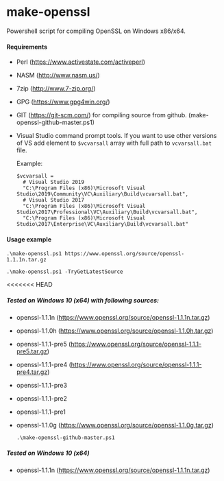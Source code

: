 # make-openssl
Powershell script for compiling OpenSSL on Windows x86/x64.

#### Requirements
- Perl (https://www.activestate.com/activeperl)
- NASM (http://www.nasm.us/)
- 7zip (http://www.7-zip.org/)
- GPG (https://www.gpg4win.org/)
- GIT (https://git-scm.com/) for compiling source from github. (make-openssl-github-master.ps1)  

- Visual Studio command prompt tools.
  If you want to use other versions of VS add element to `$vcvarsall` array with full path to `vcvarsall.bat` file.

  Example:
  ```
  $vcvarsall =
    # Visual Studio 2019
    "C:\Program Files (x86)\Microsoft Visual Studio\2019\Community\VC\Auxiliary\Build\vcvarsall.bat",
    # Visual Studio 2017
    "C:\Program Files (x86)\Microsoft Visual Studio\2017\Professional\VC\Auxiliary\Build\vcvarsall.bat",
    "C:\Program Files (x86)\Microsoft Visual Studio\2017\Enterprise\VC\Auxiliary\Build\vcvarsall.bat"
  ```      

#### Usage example
  `.\make-openssl.ps1 https://www.openssl.org/source/openssl-1.1.1n.tar.gz`

  `.\make-openssl.ps1 -TryGetLatestSource`

<<<<<<< HEAD
##### Tested on Windows 10 (x64) with following sources:
- openssl-1.1.1n (https://www.openssl.org/source/openssl-1.1.1n.tar.gz)
- openssl-1.1.0h (https://www.openssl.org/source/openssl-1.1.0h.tar.gz)
- openssl-1.1.1-pre5 (https://www.openssl.org/source/openssl-1.1.1-pre5.tar.gz)
- openssl-1.1.1-pre4 (https://www.openssl.org/source/openssl-1.1.1-pre4.tar.gz)
- openssl-1.1.1-pre3
- openssl-1.1.1-pre2
- openssl-1.1.1-pre1
- openssl-1.1.0g (https://www.openssl.org/source/openssl-1.1.0g.tar.gz)

  `.\make-openssl-github-master.ps1`

##### Tested on Windows 10 (x64)
- openssl-1.1.1n (https://www.openssl.org/source/openssl-1.1.1n.tar.gz)
